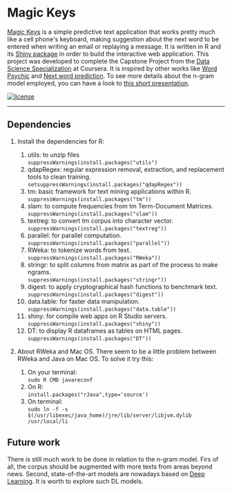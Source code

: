 # Magic Keys #

[Magic Keys](https://antonioserrano.shinyapps.io/Magic_Keys_a_Coursera_Data_Science_Capstone_Project/) is a simple predictive text application that works pretty much like a cell phone's keyboard, making suggestion about the next word to be entered when writing an email or replaying a message. It is written in R and its [Shiny package](https://shiny.rstudio.com/) in order to build the interactive web application. This project was developed to complete the Capstone Project from the [Data Science Specialization](https://www.coursera.org/specializations/jhu-data-science) at Coursera. It is inspired by other works like [Word Psychic](https://rstudio-pubs-static.s3.amazonaws.com/73674_56e98c781248498592e7718bea178255.html#/) and [Next word prediction](https://nierhoff.shinyapps.io/cdsc/). To see more details about the n-gram model employed, you can have a look to [this short presentation](https://rstudio-pubs-static.s3.amazonaws.com/225005_19b7682c106044ef9a50e636a81ee0ae.html#/).

[![license](https://img.shields.io/github/license/mashape/apistatus.svg?maxAge=2592000)](https://github.com/AntonioSerrano/Magic-Keys-a-predictive-text-application/blob/master/LICENSE.txt)

----
    
## Dependencies ##

1. Install the dependencies for R:
    1. utils: to unzip files  
    `suppressWarnings(install.packages("utils")`
    2. qdapRegex: regular expression removal, extraction, and replacement tools to clean training.  
    `setsuppressWarnings(install.packages("qdapRegex"))`
    3. tm: basic framework for text mining applications within R.  
    `suppressWarnings(install.packages("tm"))`
    4. slam: to compute frequencies from tm Term-Document Matrices.  
    `suppressWarnings(install.packages("slam"))`
    5. textreg: to convert tm corpus into character vector.  
    `suppressWarnings(install.packages("textreg"))`
    6. parallel: for parallel computation.  
    `suppressWarnings(install.packages("parallel"))`
    7. RWeka: to tokenize words from text.  
    `suppressWarnings(install.packages("RWeka"))`
    8. stringr: to split columns from matrix as part of the process to make ngrams.  
    `suppressWarnings(install.packages("stringr"))`
    9. digest: to apply cryptographical hash functions to benchmark text.  
    `suppressWarnings(install.packages("digest"))`
    10. data.table: for faster data manipulation.  
    `suppressWarnings(install.packages("data.table"))`
    11. shiny: for compile web apps on R Studio servers.  
    `suppressWarnings(install.packages("shiny"))`
    12. DT: to display R dataframes as tables on HTML pages.  
    `suppressWarnings(install.packages("DT"))`

2. About RWeka and Mac OS. There seem to be a little problem between RWeka and Java on Mac OS. To solve it try this:
    1. On your terminal:  
    `sudo R CMD javareconf`
    2. On R:  
    `install.packages("rJava",type='source')`
    3. On terminal:  
    `sudo ln -f -s $(/usr/libexec/java_home)/jre/lib/server/libjvm.dylib /usr/local/li`
    
## Future work ##

There is still much work to be done in relation to the n-gram model. Firs of all, the corpus should be augmented with more texts from areas beyond news. Second, state-of-the-art models are nowadays based on [Deep Learning](https://ieeexplore.ieee.org/abstract/document/6472238). It is worth to explore such DL models.
